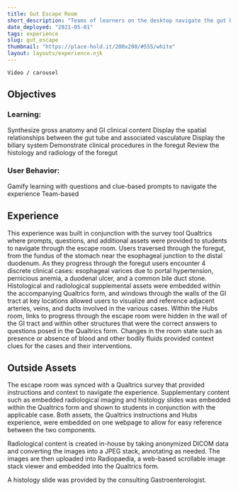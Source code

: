 ```yaml
---
title: Gut Escape Room
short_description: "Teams of learners on the desktop navigate the gut by solving clinicaly relevent questions / clues to discover ways around the gastro-intestinal track."
date_deployed: "2021-05-01"
tags: experience
slug: gut_escape
thumbnail: "https://place-hold.it/200x200/#555/white"
layout: layouts/experience.njk
---
```


```
Video / carousel
```
## Objectives

### Learning:
Synthesize gross anatomy and GI clinical content
Display the spatial relationships between the gut tube and associated vasculature
Display the biliary system
Demonstrate clinical procedures in the foregut
Review the histology and radiology of the foregut

### User Behavior:
Gamify learning with questions and clue-based prompts to navigate the experience
Team-based 

## Experience

This experience was built in conjunction with the survey tool Qualtrics where prompts, questions, and additional assets were provided to students to navigate through the escape room. Users traversed through the foregut, from the fundus of the stomach near the esophageal junction to the distal duodenum. As they progress through the foregut users encounter 4 discrete clinical cases: esophageal varices due to portal hypertension, pernicious anemia, a duodenal ulcer, and a common bile duct stone. Histological and radiological supplemental assets were embedded within the accompanying Qualtrics form, and windows through the walls of the GI tract at key locations allowed users to visualize and reference adjacent arteries, veins, and ducts involved in the various cases. Within the Hubs room, links to progress through the escape room were hidden in the wall of the GI tract and within other structures that were the correct answers to questions posed in the Qualtrics form. Changes in the room state such as presence or absence of blood and other bodily fluids provided context clues for the cases and their interventions. 


## Outside Assets

The escape room was synced with a Qualtrics survey that provided instructions and context to navigate the experience. Supplementary content such as embedded radiological imaging and histology slides was embedded within the Qualtrics form and shown to students in conjunction with the applicable case. Both assets, the Qualtrics instructions and Hubs experience, were embedded on one webpage to allow for easy reference between the two components. 

Radiological content is created in-house by taking anonymized DICOM data and converting the images into a JPEG stack, annotating as needed. The images are then uploaded into Radiopaedia, a web-based scrollable image stack viewer and embedded into the Qualtrics form. 

A histology slide was provided by the consulting Gastroenterologist. 
